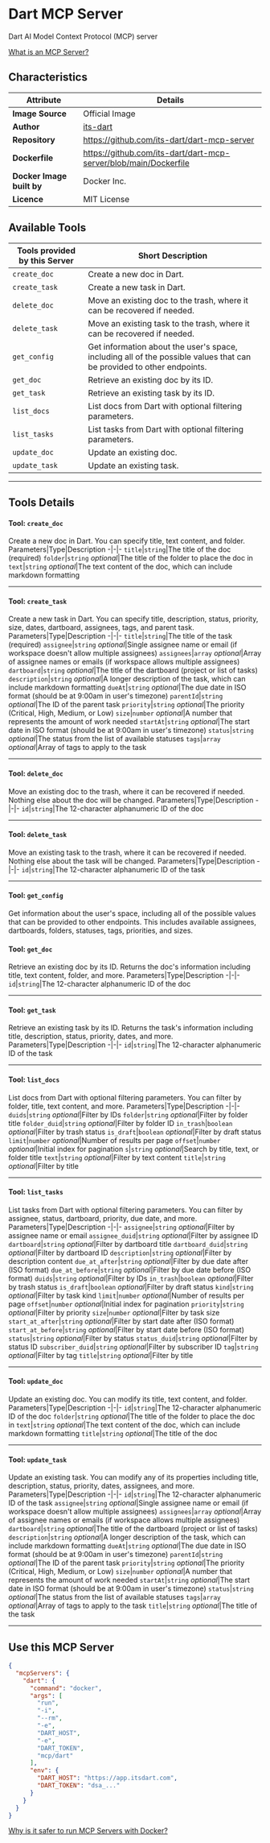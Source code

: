 # Dart MCP Server

Dart AI Model Context Protocol (MCP) server

[What is an MCP Server?](https://www.anthropic.com/news/model-context-protocol)

## Characteristics
Attribute|Details|
|-|-|
**Image Source**|Official Image
|**Author**|[its-dart](https://github.com/its-dart)
**Repository**|https://github.com/its-dart/dart-mcp-server
**Dockerfile**|https://github.com/its-dart/dart-mcp-server/blob/main/Dockerfile
**Docker Image built by**|Docker Inc.
**Licence**|MIT License

## Available Tools
Tools provided by this Server|Short Description
-|-
`create_doc`|Create a new doc in Dart.|
`create_task`|Create a new task in Dart.|
`delete_doc`|Move an existing doc to the trash, where it can be recovered if needed.|
`delete_task`|Move an existing task to the trash, where it can be recovered if needed.|
`get_config`|Get information about the user's space, including all of the possible values that can be provided to other endpoints.|
`get_doc`|Retrieve an existing doc by its ID.|
`get_task`|Retrieve an existing task by its ID.|
`list_docs`|List docs from Dart with optional filtering parameters.|
`list_tasks`|List tasks from Dart with optional filtering parameters.|
`update_doc`|Update an existing doc.|
`update_task`|Update an existing task.|

---
## Tools Details

#### Tool: **`create_doc`**
Create a new doc in Dart. You can specify title, text content, and folder.
Parameters|Type|Description
-|-|-
`title`|`string`|The title of the doc (required)
`folder`|`string` *optional*|The title of the folder to place the doc in
`text`|`string` *optional*|The text content of the doc, which can include markdown formatting

---
#### Tool: **`create_task`**
Create a new task in Dart. You can specify title, description, status, priority, size, dates, dartboard, assignees, tags, and parent task.
Parameters|Type|Description
-|-|-
`title`|`string`|The title of the task (required)
`assignee`|`string` *optional*|Single assignee name or email (if workspace doesn't allow multiple assignees)
`assignees`|`array` *optional*|Array of assignee names or emails (if workspace allows multiple assignees)
`dartboard`|`string` *optional*|The title of the dartboard (project or list of tasks)
`description`|`string` *optional*|A longer description of the task, which can include markdown formatting
`dueAt`|`string` *optional*|The due date in ISO format (should be at 9:00am in user's timezone)
`parentId`|`string` *optional*|The ID of the parent task
`priority`|`string` *optional*|The priority (Critical, High, Medium, or Low)
`size`|`number` *optional*|A number that represents the amount of work needed
`startAt`|`string` *optional*|The start date in ISO format (should be at 9:00am in user's timezone)
`status`|`string` *optional*|The status from the list of available statuses
`tags`|`array` *optional*|Array of tags to apply to the task

---
#### Tool: **`delete_doc`**
Move an existing doc to the trash, where it can be recovered if needed. Nothing else about the doc will be changed.
Parameters|Type|Description
-|-|-
`id`|`string`|The 12-character alphanumeric ID of the doc

---
#### Tool: **`delete_task`**
Move an existing task to the trash, where it can be recovered if needed. Nothing else about the task will be changed.
Parameters|Type|Description
-|-|-
`id`|`string`|The 12-character alphanumeric ID of the task

---
#### Tool: **`get_config`**
Get information about the user's space, including all of the possible values that can be provided to other endpoints. This includes available assignees, dartboards, folders, statuses, tags, priorities, and sizes.
#### Tool: **`get_doc`**
Retrieve an existing doc by its ID. Returns the doc's information including title, text content, folder, and more.
Parameters|Type|Description
-|-|-
`id`|`string`|The 12-character alphanumeric ID of the doc

---
#### Tool: **`get_task`**
Retrieve an existing task by its ID. Returns the task's information including title, description, status, priority, dates, and more.
Parameters|Type|Description
-|-|-
`id`|`string`|The 12-character alphanumeric ID of the task

---
#### Tool: **`list_docs`**
List docs from Dart with optional filtering parameters. You can filter by folder, title, text content, and more.
Parameters|Type|Description
-|-|-
`duids`|`string` *optional*|Filter by IDs
`folder`|`string` *optional*|Filter by folder title
`folder_duid`|`string` *optional*|Filter by folder ID
`in_trash`|`boolean` *optional*|Filter by trash status
`is_draft`|`boolean` *optional*|Filter by draft status
`limit`|`number` *optional*|Number of results per page
`offset`|`number` *optional*|Initial index for pagination
`s`|`string` *optional*|Search by title, text, or folder title
`text`|`string` *optional*|Filter by text content
`title`|`string` *optional*|Filter by title

---
#### Tool: **`list_tasks`**
List tasks from Dart with optional filtering parameters. You can filter by assignee, status, dartboard, priority, due date, and more.
Parameters|Type|Description
-|-|-
`assignee`|`string` *optional*|Filter by assignee name or email
`assignee_duid`|`string` *optional*|Filter by assignee ID
`dartboard`|`string` *optional*|Filter by dartboard title
`dartboard_duid`|`string` *optional*|Filter by dartboard ID
`description`|`string` *optional*|Filter by description content
`due_at_after`|`string` *optional*|Filter by due date after (ISO format)
`due_at_before`|`string` *optional*|Filter by due date before (ISO format)
`duids`|`string` *optional*|Filter by IDs
`in_trash`|`boolean` *optional*|Filter by trash status
`is_draft`|`boolean` *optional*|Filter by draft status
`kind`|`string` *optional*|Filter by task kind
`limit`|`number` *optional*|Number of results per page
`offset`|`number` *optional*|Initial index for pagination
`priority`|`string` *optional*|Filter by priority
`size`|`number` *optional*|Filter by task size
`start_at_after`|`string` *optional*|Filter by start date after (ISO format)
`start_at_before`|`string` *optional*|Filter by start date before (ISO format)
`status`|`string` *optional*|Filter by status
`status_duid`|`string` *optional*|Filter by status ID
`subscriber_duid`|`string` *optional*|Filter by subscriber ID
`tag`|`string` *optional*|Filter by tag
`title`|`string` *optional*|Filter by title

---
#### Tool: **`update_doc`**
Update an existing doc. You can modify its title, text content, and folder.
Parameters|Type|Description
-|-|-
`id`|`string`|The 12-character alphanumeric ID of the doc
`folder`|`string` *optional*|The title of the folder to place the doc in
`text`|`string` *optional*|The text content of the doc, which can include markdown formatting
`title`|`string` *optional*|The title of the doc

---
#### Tool: **`update_task`**
Update an existing task. You can modify any of its properties including title, description, status, priority, dates, assignees, and more.
Parameters|Type|Description
-|-|-
`id`|`string`|The 12-character alphanumeric ID of the task
`assignee`|`string` *optional*|Single assignee name or email (if workspace doesn't allow multiple assignees)
`assignees`|`array` *optional*|Array of assignee names or emails (if workspace allows multiple assignees)
`dartboard`|`string` *optional*|The title of the dartboard (project or list of tasks)
`description`|`string` *optional*|A longer description of the task, which can include markdown formatting
`dueAt`|`string` *optional*|The due date in ISO format (should be at 9:00am in user's timezone)
`parentId`|`string` *optional*|The ID of the parent task
`priority`|`string` *optional*|The priority (Critical, High, Medium, or Low)
`size`|`number` *optional*|A number that represents the amount of work needed
`startAt`|`string` *optional*|The start date in ISO format (should be at 9:00am in user's timezone)
`status`|`string` *optional*|The status from the list of available statuses
`tags`|`array` *optional*|Array of tags to apply to the task
`title`|`string` *optional*|The title of the task

---
## Use this MCP Server

```json
{
  "mcpServers": {
    "dart": {
      "command": "docker",
      "args": [
        "run",
        "-i",
        "--rm",
        "-e",
        "DART_HOST",
        "-e",
        "DART_TOKEN",
        "mcp/dart"
      ],
      "env": {
        "DART_HOST": "https://app.itsdart.com",
        "DART_TOKEN": "dsa_..."
      }
    }
  }
}
```

[Why is it safer to run MCP Servers with Docker?](https://www.docker.com/blog/the-model-context-protocol-simplifying-building-ai-apps-with-anthropic-claude-desktop-and-docker/)
